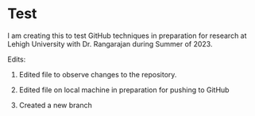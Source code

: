 # Test

I am creating this to test GitHub techniques in preparation for research at Lehigh University with Dr. Rangarajan during Summer of 2023.


Edits:
1. Edited file to observe changes to the repository.
2. Edited file on local machine in preparation for pushing to GitHub

3. Created a new branch